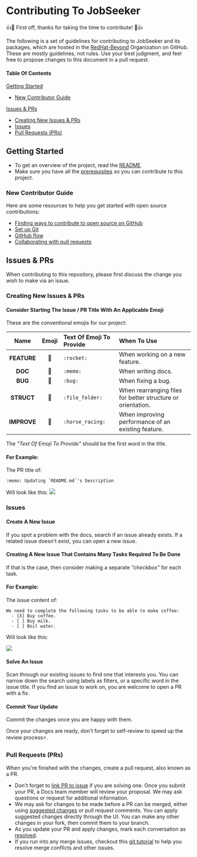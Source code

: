 # Contributing To JobSeeker

:+1::tada: First off, thanks for taking the time to contribute! :tada::+1:

The following is a set of guidelines for contributing to JobSeeker and its packages, which are hosted in the [RedHat-Beyond](https://github.com/redhat-beyond) Organization on GitHub. These are mostly guidelines, not rules. Use your best judgment, and feel free to propose changes to this document in a pull request.


#### Table Of Contents

[Getting Started](#Getting-Started)
  - [New Contributor Guide](#New-Contributor-Guide)

[Issues & PRs](#Issues--PRs)
  - [Creating New Issues & PRs](#Creating-New-Issues--PRs)
  - [Issues](#Issues)
  - [Pull Requests (PRs)](#Pull-Requests-PRs)
 
## Getting Started

- To get an overview of the project, read the [README](README.md).
- Make sure you have all the [prerequisites](README.md#prerequisites) so you can contribute to this project.

### New Contributor Guide

Here are some resources to help you get started with open source contributions:

- [Finding ways to contribute to open source on GitHub](https://docs.github.com/en/get-started/exploring-projects-on-github/finding-ways-to-contribute-to-open-source-on-github)
- [Set up Git](https://docs.github.com/en/get-started/quickstart/set-up-git)
- [GitHub flow](https://docs.github.com/en/get-started/quickstart/github-flow)
- [Collaborating with pull requests](https://docs.github.com/en/github/collaborating-with-pull-requests)

## Issues & PRs

When contributing to this repository, please first discuss the change you wish to make via an issue.

### Creating New Issues & PRs

#### Consider Starting The **Issue / PR Title** With An Applicable **Emoji**

These are the conventional emojis for our project:

Name|Emoji|Text Of Emoji To Provide|When To Use|
|:---:|:---:|:---|:---|
**FEATURE**|:rocket:|`:rocket:`|When working on a new feature.
**DOC**|:memo:|`:memo:`|When writing docs.
**BUG**|:bug:|`:bug:`|When fixing a bug.
**STRUCT**|:file_folder:|`:file_folder:`|When rearranging files for better structure or orientation.
**IMPROVE**|:horse_racing:|`:horse_racing:`|When improving performance of an existing feature.

The *"Text Of Emoji To Provide"* should be the first word in the title.

#### For Example:

The PR title of:
```
:memo: Updating `README.md`'s Description
```
Will look like this:
![](https://i.imgur.com/pNGetUm.png)

### Issues

#### Create A New Issue
If you spot a problem with the docs, search if an issue already exists. If a related issue doesn't exist, you can open a new issue.

#### Creating A New **Issue** That Contains **Many Tasks** Required To Be Done
  If that is the case, then consider making a separate *"checkbox"* for each task.

#### For Example:
The issue content of:
```
We need to complete the following tasks to be able to make coffee:
  - [X] Buy coffee.
  - [ ] Buy milk.
  - [ ] Boil water.
```
Will look like this:

![](https://i.imgur.com/zr3acoh.png)

#### Solve An Issue
Scan through our existing issues to find one that interests you. You can narrow down the search using labels as filters, or a specific word in the issue title. If you find an issue to work on, you are welcome to open a PR with a fix.


#### Commit Your Update

Commit the changes once you are happy with them.

Once your changes are ready, don't forget to self-review to speed up the review process⚡.

### Pull Requests (PRs)

When you're finished with the changes, create a pull request, also known as a PR.

- Don't forget to [link PR to issue](https://docs.github.com/en/issues/tracking-your-work-with-issues/linking-a-pull-request-to-an-issue) if you are solving one.
Once you submit your PR, a Docs team member will review your proposal. We may ask questions or request for additional information.
- We may ask for changes to be made before a PR can be merged, either using [suggested changes](https://docs.github.com/en/github/collaborating-with-issues-and-pull-requests/incorporating-feedback-in-your-pull-request) or pull request comments. You can apply suggested changes directly through the UI. You can make any other changes in your fork, then commit them to your branch.
- As you update your PR and apply changes, mark each conversation as [resolved](https://docs.github.com/en/github/collaborating-with-issues-and-pull-requests/commenting-on-a-pull-request#resolving-conversations).
- If you run into any merge issues, checkout this [git tutorial](https://lab.github.com/githubtraining/managing-merge-conflicts) to help you resolve merge conflicts and other issues.
